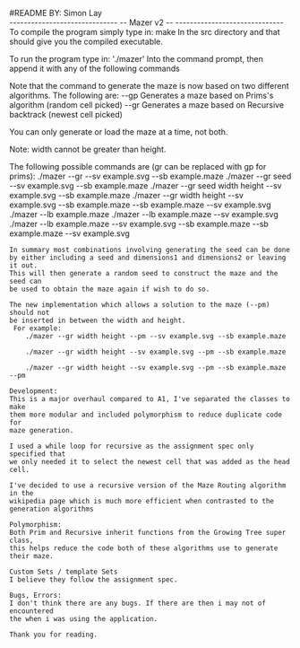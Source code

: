 #README
BY: Simon Lay                        
			------------------------------
				-- Mazer v2 --
			------------------------------
To compile the program simply
type in: make
In the src directory and that should give you the compiled executable.

To run the program type in: './mazer'
Into the command prompt, then append it with any of the following commands

Note that the command to generate the maze is now based on two different
algorithms.
The following are:
    --gp      Generates a maze based on Prims's algorithm (random cell picked)
    --gr      Generates a maze based on Recursive backtrack (newest cell picked)

You can only generate or load the maze at a time, not both.

Note: width cannot be greater than height.

The following possible commands are (gr can be replaced with gp for prims):
    ./mazer --gr --sv example.svg
                --sb example.maze
    ./mazer --gr seed --sv example.svg
                     --sb example.maze
    ./mazer --gr seed width height --sv example.svg
                                   --sb example.maze
    ./mazer --gr width height --sv example.svg --sb example.maze
                              --sb example.maze --sv example.svg
    ./mazer --lb example.maze
    ./mazer --lb example.maze --sv example.svg
    ./mazer --lb example.maze --sv example.svg --sb example.maze
                              --sb example.maze --sv example.svg

    In summary most combinations involving generating the seed can be done
    by either including a seed and dimensions1 and dimensions2 or leaving it out.
    This will then generate a random seed to construct the maze and the seed can
    be used to obtain the maze again if wish to do so.

    The new implementation which allows a solution to the maze (--pm) should not
    be inserted in between the width and height.
     For example:
        ./mazer --gr width height --pm --sv example.svg --sb example.maze

        ./mazer --gr width height --sv example.svg --pm --sb example.maze

        ./mazer --gr width height --sv example.svg --pm --sb example.maze --pm

    Development:
    This is a major overhaul compared to A1, I've separated the classes to make
    them more modular and included polymorphism to reduce duplicate code for
    maze generation.

    I used a while loop for recursive as the assignment spec only specified that
    we only needed it to select the newest cell that was added as the head cell.

    I've decided to use a recursive version of the Maze Routing algorithm in the
    wikipedia page which is much more efficient when contrasted to the
    generation algorithms

    Polymorphism:
    Both Prim and Recursive inherit functions from the Growing Tree super class,
    this helps reduce the code both of these algorithms use to generate
    their maze.

    Custom Sets / template Sets
    I believe they follow the assignment spec.

    Bugs, Errors:
    I don't think there are any bugs. If there are then i may not of encountered
    the when i was using the application.

    Thank you for reading.
